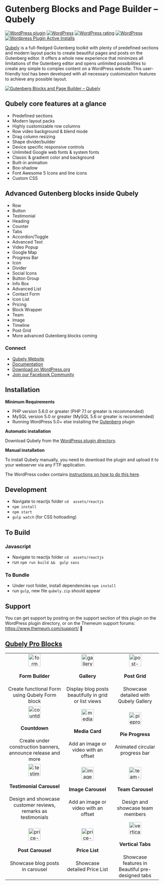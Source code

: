 #  Gutenberg Blocks and Page Builder – Qubely  

[![WordPress plugin](https://img.shields.io/wordpress/plugin/v/qubely.svg)](https://wordpress.org/plugins/qubely/)
[![WordPress](https://img.shields.io/wordpress/v/qubely.svg)](https://wordpress.org/plugins/qubely/)
[![WordPress rating](https://img.shields.io/wordpress/plugin/r/qubely.svg)](https://wordpress.org/support/plugin/qubely/reviews/)
[![WordPress](https://img.shields.io/wordpress/plugin/dt/qubely.svg)](https://wordpress.org/plugins/qubely/advanced/)
[![Wordpress Plugin Active Installs](https://img.shields.io/wordpress/plugin/installs/qubely.svg)](https://wordpress.org/plugins/qubely/) 

[Qubely](https://wordpress.org/plugins/qubely/) is a full-fledged Gutenberg toolkit with plenty of predefined sections and modern layout packs to create beautiful pages and posts on the Gutenberg editor. It offers a whole new experience that minimizes all limitations of the Gutenberg editor and opens unlimited possibilities to create any simple to complex content on a WordPress website. This user-friendly tool has been developed with all necessary customization features to achieve any possible layout.



[![Gutenberg Blocks and Page Builder – Qubely ](https://ps.w.org/qubely/assets/banner-1544x500.png?rev=2111259)](http://www.youtube.com/watch?v=_aRAQkHZiUQ)

## Qubely core features at a glance

* Predefined sections
* Modern layout packs
* Highly customizable row columns
* Row video background & blend mode
* Drag column resizing
* Shape divider/builder
* Device specific responsive controls
* Unlimited Google web fonts & system fonts
* Classic & gradient color and background
* Built-in animation
* Box-shadow
* Font Awesome 5 Icons and line icons
* Custom CSS

## Advanced Gutenberg blocks inside Qubely 

* Row
* Button
* Testimonial
* Heading
* Counter
* Tabs
* Accordion/Toggle
* Advanced Text
* Video Popup
* Google Map
* Progress Bar
* Icon
* Divider
* Social Icons
* Button Group
* Info Box
* Advanced List
* Contact Form
* Icon List
* Pricing
* Block Wrapper
* Team
* Image
* Timeline
* Post Grid
* More advanced Gutenberg blocks coming

### Connect
-   [Qubely Website](https://qubely.io/)
-   [Documentation](https://docs.themeum.com/qubely/)
-   [Download on WordPress.org](https://wordpress.org/plugins/qubely/)
-   [Join our Facebook Community](https://www.facebook.com/groups/qubely)



## Installation 

**Minimum Requirements**

* PHP version 5.6.0 or greater (PHP 7.1 or greater is recommended)
* MySQL version 5.0 or greater (MySQL 5.6 or greater is recommended)
* Running WordPress 5.0+ else installing the [Gutenberg](https://wordpress.org/plugins/gutenberg/) plugin 

**Automatic installation**

Download Qubely from the [WordPress plugin directory](https://wordpress.org/plugins/qubely/).

**Manual installation**

To install Qubely manually, you need to download the plugin and upload it to your webserver via any FTP application.

The WordPress codex contains [instructions on how to do this here](https://codex.wordpress.org/Managing_Plugins#Manual_Plugin_Installation).


##  Development
- Navigate to reactjs folder `cd  assets/reactjs`
- `npm install`
- `npm start`
- `gulp watch` (for CSS hotloading)

##  To Build
### Javascript
- Navigate to reactjs folder `cd  assets/reactjs`
- run `npm run build &&  gulp sass`

### To Bundle
- Under root folder, install dependencies `npm install`
- run `gulp`, new file `qubely.zip` should appear


## Support

You can get support by posting on the support section of this plugin on the WordPress plugin directory, or on the Themeum support forums: https://www.themeum.com/support/ 🙂

## [Qubely Pro Blocks](https://www.themeum.com/product/qubely)


<table>

<tr>

<td align="center">
<img src="https://www.themeum.com/wp-content/uploads/2019/10/block-form.svg" alt="form" height="40px" >
<h4>Form Builder</h4>
Create functional Form using Qubely Form block
</td>

<td align="center">
<img src="https://www.themeum.com/wp-content/uploads/2019/10/block-gallery.svg" alt="gallery" height="40px" >
<h4>Gallery</h4>
Display blog posts beautifully in grid or list views
</td>

<td align="center">
<img src="https://www.themeum.com/wp-content/uploads/2019/09/post-grid-block.svg" alt="post-grid" height="40px" >
<h4>Post Grid</h4>
Showcase detailed with Qubely Gallery
</td>
</tr>

<tr>

<td align="center">
<img src="https://qubely.io/wp-content/uploads/2020/02/countdown-icon.jpg" alt="countdown" height="40px" >
<h4>Countdown</h4>
Create under construction banners, announce release and more
</td>

<td align="center">
<img src="https://www.themeum.com/wp-content/uploads/2019/12/media-card-block.png" alt="mediacard" height="40px" >
<h4>Media Card</h4>
Add an image or video with an offset
</td>

<td align="center">
<img src="https://www.themeum.com/wp-content/uploads/2019/12/pie_icon.svg" alt="pieprogress" height="40px" >
<h4>Pie Progress</h4>
Animated circular progress bar
</td>

</tr>

<tr>

<td align="center">
<img src="https://www.themeum.com/wp-content/uploads/2019/10/block-testimonial-carousel.svg" alt="testimonial-carousel" height="40px" >
<h4>Testimonial Carousel</h4>
Design and showcase customer reviews, remarks as testimonials
</td>

<td align="center">
<img src="https://www.themeum.com/wp-content/uploads/2019/10/block-image-carousel.svg" alt="image-carousel" height="40px" >
<h4>Image Carousel</h4>
Add an image or video with an offset
</td>

<td align="center">
<img src="https://www.themeum.com/wp-content/uploads/2019/10/block-team-carousel.svg" alt="team-carousel" height="40px" >
<h4>Team Carousel</h4>
Design and showcase team members
</td>

</tr>

<tr>

<td align="center">
<img src="https://www.themeum.com/wp-content/uploads/2019/10/block-post-carousel.svg" alt="price-list" height="40px" >
<h4>Post Carousel</h4>
Showcase blog posts in carousel
</td>

<td align="center">
<img src="https://www.themeum.com/wp-content/uploads/2019/10/block-price-list.svg" alt="price-list" height="40px" >
<h4>Price List</h4>
Showcase detailed Price List
</td>

<td align="center">
<img src="https://www.themeum.com/wp-content/uploads/2020/01/vertical-tab.svg" alt="vertical-tabls" height="40px" >
<h4>Vertical Tabs</h4>
Showcase features in Beautiful pre-designed tabs 
</td>

</tr>



</table>
